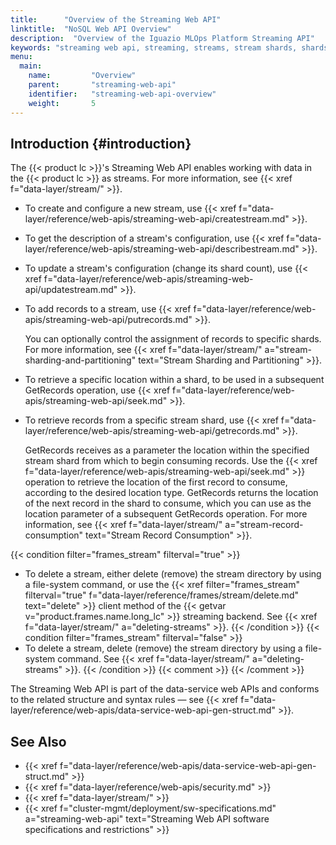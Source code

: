 ```yaml
---
title:      "Overview of the Streaming Web API"
linktitle:  "NoSQL Web API Overview"
description:  "Overview of the Iguazio MLOps Platform Streaming API"
keywords: "streaming web api, streaming, streams, stream shards, shards, sharding, stream records, stream partitions, partitioning, stream consumption, CreateStream, create stream, DescribeStream, describe stream, UpdateStream, update stream, PutRecords, add records, Seek, stream seek, seek records, stream delete, data-service web apis"
menu:
  main:
    name:         "Overview"
    parent:       "streaming-web-api"
    identifier:   "streaming-web-api-overview"
    weight:       5
---
```


<!-- //////////////////////////////////////// -->
## Introduction {#introduction}

The {{< product lc >}}'s Streaming Web API enables working with data in the {{< product lc >}} as streams.
For more information, see {{< xref f="data-layer/stream/" >}}.

-   To create and configure a new stream, use <api>{{< xref f="data-layer/reference/web-apis/streaming-web-api/createstream.md" >}}</api>.

-   To get the description of a stream's configuration, use <api>{{< xref f="data-layer/reference/web-apis/streaming-web-api/describestream.md" >}}</api>.

-   To update a stream's configuration (change its shard count), use <api>{{< xref f="data-layer/reference/web-apis/streaming-web-api/updatestream.md" >}}</api>.

-   To add records to a stream, use <api>{{< xref f="data-layer/reference/web-apis/streaming-web-api/putrecords.md" >}}</api>.

    You can optionally control the assignment of records to specific shards.
    For more information, see {{< xref f="data-layer/stream/" a="stream-sharding-and-partitioning" text="Stream Sharding and Partitioning" >}}.

-   To retrieve a specific location within a shard, to be used in a subsequent <api>GetRecords</api> operation, use <api>{{< xref f="data-layer/reference/web-apis/streaming-web-api/seek.md" >}}</api>.

-   To retrieve records from a specific stream shard, use <api>{{< xref f="data-layer/reference/web-apis/streaming-web-api/getrecords.md" >}}</api>.

    <api>GetRecords</api> receives as a parameter the location within the specified stream shard from which to begin consuming records.
    Use the <api>{{< xref f="data-layer/reference/web-apis/streaming-web-api/seek.md" >}}</api> operation to retrieve the location of the first record to consume, according to the desired location type.
    <api>GetRecords</api> returns the location of the next record in the shard to consume, which you can use as the location parameter of a subsequent <api>GetRecords</api> operation.
 For more information, see {{< xref f="data-layer/stream/" a="stream-record-consumption" text="Stream Record Consumption" >}}.

{{< condition filter="frames_stream" filterval="true" >}}
-   To delete a stream, either delete (remove) the stream directory by using a file-system command, or use the <func>{{< xref filter="frames_stream" filterval="true" f="data-layer/reference/frames/stream/delete.md" text="delete" >}}</func> client method of the {{< getvar v="product.frames.name.long_lc" >}} streaming backend.
    See {{< xref f="data-layer/stream/" a="deleting-streams" >}}.
{{< /condition >}}
{{< condition filter="frames_stream" filterval="false" >}}
-   To delete a stream, delete (remove) the stream directory by using a file-system command.
    See {{< xref f="data-layer/stream/" a="deleting-streams" >}}.
{{< /condition >}}
{{< comment >}}<!-- [FRAMES-STREAMING-NO-SUPPORT] [IntInfo] See info in
  frames/stream.IGNORED/_index.html, -->
{{< /comment >}}

The Streaming Web API is part of the data-service web APIs and conforms to the related structure and syntax rules &mdash; see {{< xref f="data-layer/reference/web-apis/data-service-web-api-gen-struct.md" >}}.

<!-- //////////////////////////////////////// -->
## See Also

- {{< xref f="data-layer/reference/web-apis/data-service-web-api-gen-struct.md" >}}
- {{< xref f="data-layer/reference/web-apis/security.md" >}}
- {{< xref f="data-layer/stream/" >}}
- {{< xref f="cluster-mgmt/deployment/sw-specifications.md" a="streaming-web-api" text="Streaming Web API software specifications and restrictions" >}}

